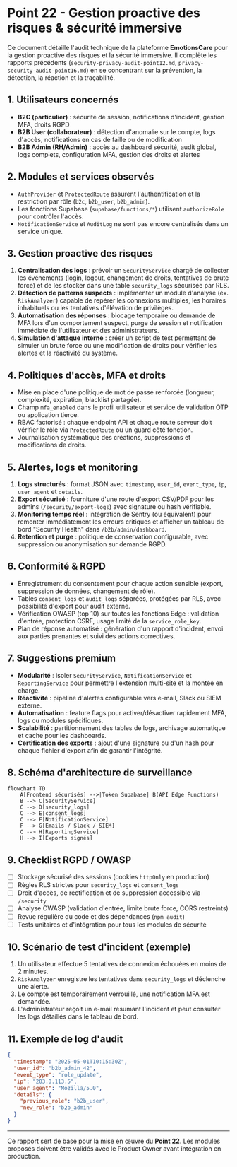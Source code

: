 # Point 22 - Gestion proactive des risques & sécurité immersive

Ce document détaille l'audit technique de la plateforme **EmotionsCare** pour la gestion proactive des risques et la sécurité immersive. Il complète les rapports précédents (`security-privacy-audit-point12.md`, `privacy-security-audit-point16.md`) en se concentrant sur la prévention, la détection, la réaction et la traçabilité.

## 1. Utilisateurs concernés

- **B2C (particulier)** : sécurité de session, notifications d'incident, gestion MFA, droits RGPD
- **B2B User (collaborateur)** : détection d'anomalie sur le compte, logs d'accès, notifications en cas de faille ou de modification
- **B2B Admin (RH/Admin)** : accès au dashboard sécurité, audit global, logs complets, configuration MFA, gestion des droits et alertes

## 2. Modules et services observés

- `AuthProvider` et `ProtectedRoute` assurent l'authentification et la restriction par rôle (`b2c`, `b2b_user`, `b2b_admin`).
- Les fonctions Supabase (`supabase/functions/*`) utilisent `authorizeRole` pour contrôler l'accès.
- `NotificationService` et `AuditLog` ne sont pas encore centralisés dans un service unique.

## 3. Gestion proactive des risques

1. **Centralisation des logs** : prévoir un `SecurityService` chargé de collecter les événements (login, logout, changement de droits, tentatives de brute force) et de les stocker dans une table `security_logs` sécurisée par RLS.
2. **Détection de patterns suspects** : implémenter un module d'analyse (ex. `RiskAnalyzer`) capable de repérer les connexions multiples, les horaires inhabituels ou les tentatives d'élévation de privilèges.
3. **Automatisation des réponses** : blocage temporaire ou demande de MFA lors d'un comportement suspect, purge de session et notification immédiate de l'utilisateur et des administrateurs.
4. **Simulation d'attaque interne** : créer un script de test permettant de simuler un brute force ou une modification de droits pour vérifier les alertes et la réactivité du système.

## 4. Politiques d'accès, MFA et droits

- Mise en place d'une politique de mot de passe renforcée (longueur, complexité, expiration, blacklist partagée).
- Champ `mfa_enabled` dans le profil utilisateur et service de validation OTP ou application tierce.
- RBAC factorisé : chaque endpoint API et chaque route serveur doit vérifier le rôle via `ProtectedRoute` ou un guard côté fonction.
- Journalisation systématique des créations, suppressions et modifications de droits.

## 5. Alertes, logs et monitoring

1. **Logs structurés** : format JSON avec `timestamp`, `user_id`, `event_type`, `ip`, `user_agent` et `details`.
2. **Export sécurisé** : fourniture d'une route d'export CSV/PDF pour les admins (`/security/export-logs`) avec signature ou hash vérifiable.
3. **Monitoring temps réel** : intégration de Sentry (ou équivalent) pour remonter immédiatement les erreurs critiques et afficher un tableau de bord "Security Health" dans `/b2b/admin/dashboard`.
4. **Retention et purge** : politique de conservation configurable, avec suppression ou anonymisation sur demande RGPD.

## 6. Conformité & RGPD

- Enregistrement du consentement pour chaque action sensible (export, suppression de données, changement de rôle).
- Tables `consent_logs` et `audit_logs` séparées, protégées par RLS, avec possibilité d'export pour audit externe.
- Vérification OWASP (top 10) sur toutes les fonctions Edge : validation d'entrée, protection CSRF, usage limité de la `service_role_key`.
- Plan de réponse automatisé : génération d'un rapport d'incident, envoi aux parties prenantes et suivi des actions correctives.

## 7. Suggestions premium

- **Modularité** : isoler `SecurityService`, `NotificationService` et `ReportingService` pour permettre l'extension multi-site et la montée en charge.
- **Réactivité** : pipeline d'alertes configurable vers e-mail, Slack ou SIEM externe.
- **Automatisation** : feature flags pour activer/désactiver rapidement MFA, logs ou modules spécifiques.
- **Scalabilité** : partitionnement des tables de logs, archivage automatique et cache pour les dashboards.
- **Certification des exports** : ajout d'une signature ou d'un hash pour chaque fichier d'export afin de garantir l'intégrité.

## 8. Schéma d'architecture de surveillance

```mermaid
flowchart TD
    A[Frontend sécurisés] -->|Token Supabase| B(API Edge Functions)
    B --> C[SecurityService]
    C --> D[security_logs]
    C --> E[consent_logs]
    C --> F[NotificationService]
    F --> G[Emails / Slack / SIEM]
    C --> H[ReportingService]
    H --> I[Exports signés]
```

## 9. Checklist RGPD / OWASP

- [ ] Stockage sécurisé des sessions (cookies `httpOnly` en production)
- [ ] Règles RLS strictes pour `security_logs` et `consent_logs`
- [ ] Droit d'accès, de rectification et de suppression accessible via `/security`
- [ ] Analyse OWASP (validation d'entrée, limite brute force, CORS restreints)
- [ ] Revue régulière du code et des dépendances (`npm audit`)
- [ ] Tests unitaires et d'intégration pour tous les modules de sécurité

## 10. Scénario de test d'incident (exemple)

1. Un utilisateur effectue 5 tentatives de connexion échouées en moins de 2 minutes.
2. `RiskAnalyzer` enregistre les tentatives dans `security_logs` et déclenche une alerte.
3. Le compte est temporairement verrouillé, une notification MFA est demandée.
4. L'administrateur reçoit un e-mail résumant l'incident et peut consulter les logs détaillés dans le tableau de bord.

## 11. Exemple de log d'audit

```json
{
  "timestamp": "2025-05-01T10:15:30Z",
  "user_id": "b2b_admin_42",
  "event_type": "role_update",
  "ip": "203.0.113.5",
  "user_agent": "Mozilla/5.0",
  "details": {
    "previous_role": "b2b_user",
    "new_role": "b2b_admin"
  }
}
```

---

Ce rapport sert de base pour la mise en œuvre du **Point 22**. Les modules proposés doivent être validés avec le Product Owner avant intégration en production.

